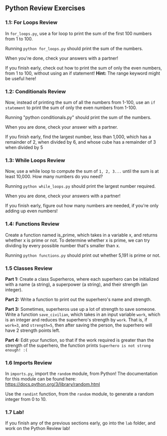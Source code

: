 ## Python Review Exercises

### 1.1: For Loops Review

In `for_loops.py`, use a for loop to print the sum
of the first 100 numbers from 1 to 100. 

Running `python for_loops.py` should print the sum of
the numbers.

When you're done, check your answers with a partner!

If you finish early, check out how to print the sum of only
the even numbers, from 1 to 100, without using an if statement!
**Hint:** The range keyword might be useful here!

### 1.2: Conditionals Review

Now, instead of printing the sum of all the numbers from 1-100,
use an `if statement` to print the sum of only the even numbers
from 1-100.

Running "python conditionals.py" should print the sum of the numbers.

When you are done, check your answer with a partner.

If you finish early, find the largest number, less than 1,000, which
has a remainder of 2, when divided by 6, and whose cube has a remainder
of 3 when divided by 5

### 1.3: While Loops Review

Now, use a while loop to compute the sum of `1, 2, 3...` until
the sum is at least 10,000. How many numbers do you need?

Running `python while_loops.py` should print the largest number
required.

When you are done, check your answers with a partner!

If you finish early, figure out how many numbers are needed, if you're
only adding up even numbers!

### 1.4: Functions Review

Create a function named is_prime, which takes in a variable x, and
returns whether x is prime or not. To determine whether x
is prime, we can try dividing by every possible
number that's smaller than x.

Running `python functions.py` should print out whether 5,191 is
prime or not.

### 1.5 Classes Review

**Part 1:** Create a class Superheros, where each
superhero can be initialized with a name (a string),
a superpower (a string), and their strength (an integer).

**Part 2:** Write a function to print out the superhero's name and
strength.

**Part 3:** Sometimes, superheros use up a lot of
strength to save someone. Write a function `save_civilian`,
which takes in an input variable `work`, which is an integer
and reduces the superhero's strength by `work`. That is,
if `work=3`, and `strength=5`, then after saving the person,
the superhero will have 2 strength points left.

**Part 4:** Edit your function, so that if the work required
is greater than the strength of the superhero, the function
prints `Superhero is not strong enough! :(`

### 1.6 Imports Review

In `imports.py`, import the `random` module, from Python! The documentation
for this module can be found here: https://docs.python.org/3/library/random.html

Use the `randint` function, from the `random` module, to generate
a random integer from 0 to 10.

### 1.7 Lab!

If you finish any of the previous sections early, go into the
`lab` folder, and work on the Python Review lab!
